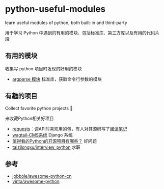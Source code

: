 # python-useful-modules
learn useful modules of python, both built-in and third-party

用于学习 Python 中遇到的有用的模块，包括标准库、第三方库以及有用的代码片段

## 有用的模块

收集写 python 项目时发现的好用的模块

- [argparse 模块](https://github.com/Michael728/python-useful-modules/tree/master/learn_argparse) 标准库，获取命令行参数的模块

## 有趣的项目

Collect favorite python projects 🍔

来收藏Python相关好项目

- [requests](https://github.com/requests/requests)：调API时喜欢用的包，有人对其源码写了[阅读笔记](https://github.com/wangshunping/read_requests)
- [wagtail-CMS系统](https://wagtail.io/developers/) Django 系统
- [值得看的Python的开源项目有哪些？](https://www.zhihu.com/question/19840137) 好问题
- [taizilongxu/interview_python](https://github.com/taizilongxu/interview_python) 求职

## 参考

- [jobbole/awesome-python-cn](https://github.com/jobbole/awesome-python-cn)
- [vinta/awesome-python](https://github.com/vinta/awesome-python)
